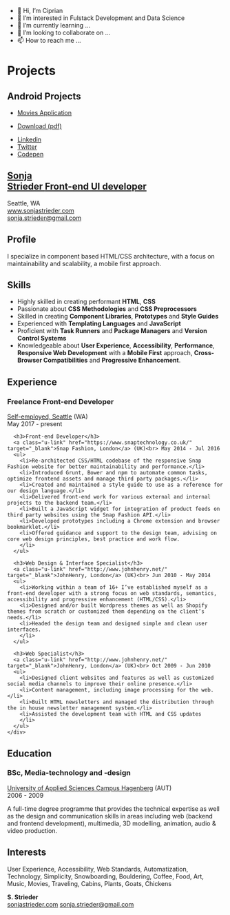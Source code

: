 - 👋 Hi, I’m Ciprian
- 👀 I’m interested in Fulstack Development and Data Science
- 🌱 I’m currently learning ...
- 💞️ I’m looking to collaborate on ...
- 📫 How to reach me ...


# Projects 

<h2> Android Projects </h2>

- <a href="https://github.com/ciprian0104/Popular-Movies"> Movies Application </a>


<nav class="Navbar">
  <div class="l-Wrapper l-Wrapper--reset@sm-down">
    <ul class="u-pullRight u-hidden@xs-down">
      <li>
        <a class="Navbar-btn Navbar-btn--main" href="http://sonjastrieder.com/download/sonja-strieder-frontend-ui-developer.pdf" target="_blank">Download 
          <span>(pdf)</span>
        </a>
      </li>
    </ul>
    <ul>
      <li><a href="https://www.linkedin.com/in/sonjastrieder" target="_blank">Linkedin</a></li>
      <li><a href="https://twitter.com/sonjastrieder" target="_blank">Twitter</a></li>
      <li><a href="https://codepen.io/sonjastrieder" target="_blank">Codepen</a></li>
    </ul>
  </div>
</nav>

<article class="l-Wrapper">

  <div class="l-Header">
    <div class="l-Header-col">
      <a href="http://www.sonjastrieder.com" target="_blank">
        <h1 class="Title">
          <span class="u-shadow">
            Sonja<br>
            Strieder
          </span>
          <span class="Title-sub">Front-end UI developer</span>
        </h1>
      </a>
    </div>
    <div class="l-Header-col Contact">
      <div>Seattle, WA</div>
      <div><a class="u-link" href="http://sonjastrieder.com/" target="_blank">www.sonjastrieder.com</a></div>
      <div><a class="u-link" href="mailto:sonja.strieder@gmail.com" target="_blank">sonja.strieder@gmail.com</a></div>
    </div>
  </div>

  <section class="l-Section">
    <h2 class="l-Section-title h3 u-hidden@sm-down">Profile</h2>
    <div class="l-Section-content">
      <p>I specialize in component based HTML/CSS architecture, with a focus on maintainability and scalability, a mobile first approach.</p>
    </div>
  </section>

  <section class="l-Section">
    <h2 class="l-Section-title h3">Skills</h2>
    <div class="l-Section-content">
      <ul>
        <li>Highly skilled in creating performant <strong class="Tag">HTML</strong>, <strong class="Tag">CSS</strong></li>
        <li>Passionate about <strong class="Tag">CSS Methodologies</strong> and <strong class="Tag">CSS Preprocessors</strong></li>
        <li>Skilled in creating <strong class="Tag">Component Libraries</strong>, <strong class="Tag">Prototypes</strong> and <strong class="Tag">Style Guides</strong></li>
        <li>Experienced with <strong class="Tag">Templating Languages</strong> and <strong class="Tag">JavaScript</strong></li>
        <li>Proficient with <strong class="Tag">Task Runners</strong> and <strong class="Tag">Package Managers</strong> and <strong class="Tag">Version Control Systems</strong></li>
        <li>Knowledgeable about <strong class="Tag">User Experience</strong>, <strong class="Tag">Accessibility</strong>, <strong class="Tag">Performance</strong>, <strong class="Tag">Responsive Web Development</strong> with a <strong class="Tag">Mobile First</strong>          approach, <strong class="Tag">Cross-Browser Compatibilities</strong> and <strong class="Tag">Progressive Enhancement</strong>.</li>
      </ul>
    </div>
  </section>

  <section class="l-Section">
    <h2 class="l-Section-title h3">Experience</h2>
    <div class="l-Section-content">
      <h3>Freelance Front-end Developer</h3>
      <a class="u-link" href="http://www.sonjastrieder.com/" target="_blank">Self-employed, Seattle</a> (WA)<br> May 2017 - present

      <h3>Front-end Developer</h3>
      <a class="u-link" href="https://www.snaptechnology.co.uk/" target="_blank">Snap Fashion, London</a> (UK)<br> May 2014 - Jul 2016
      <ul>
        <li>Re-architected CSS/HTML codebase of the responsive Snap Fashion website for better maintainability and performance.</li>
        <li>Introduced Grunt, Bower and npm to automate common tasks, optimize frontend assets and manage third party packages.</li>
        <li>Created and maintained a style guide to use as a reference for our design language.</li>
        <li>Delivered front-end work for various external and internal projects to the backend team.</li>
        <li>Built a JavaScript widget for integration of product feeds on third party websites using the Snap Fashion API.</li>
        <li>Developed prototypes including a Chrome extension and browser bookmarklet.</li>
        <li>Offered guidance and support to the design team, advising on core web design principles, best practice and work flow.
        </li>
      </ul>

      <h3>Web Design & Interface Specialist</h3>
      <a class="u-link" href="http://www.johnhenry.net/" target="_blank">JohnHenry, London</a> (UK)<br> Jun 2010 - May 2014
      <ul>
        <li>Working within a team of 16+ I’ve established myself as a front-end developer with a strong focus on web standards, semantics, accessibility and progressive enhancement (HTML/CSS).</li>
        <li>Designed and/or built Wordpress themes as well as Shopify themes from scratch or customized them depending on the client’s needs.</li>
        <li>Headed the design team and designed simple and clean user interfaces.
        </li>
      </ul>

      <h3>Web Specialist</h3>
      <a class="u-link" href="http://www.johnhenry.net/" target="_blank">JohnHenry, London</a> (UK)<br> Oct 2009 - Jun 2010
      <ul>
        <li>Designed client websites and features as well as customized social media channels to improve their online presence.</li>
        <li>Content management, including image processing for the web.</li>
        <li>Built HTML newsletters and managed the distribution through the in house newsletter management system.</li>
        <li>Assisted the development team with HTML and CSS updates
        </li>
      </ul>
    </div>
  </section>

  <section class="l-Section">
    <h2 class="l-Section-title h3">Education</h2>
    <div class="l-Section-content">
      <h3>BSc, Media-technology and -design</h3>
      <a class="u-link" href="https://www.fh-ooe.at/en/hagenberg-campus/" target="_blank">University of Applied Sciences Campus Hagenberg</a> (AUT)<br> 2006 - 2009
      <p>A full-time degree programme that provides the technical expertise as well as the design and communication skills in areas including web (backend and frontend development), multimedia, 3D modelling, animation, audio & video production.</p>
    </div>
  </section>

  <section class="l-Section u-hidden@print">
    <h2 class="l-Section-title h3">Interests</h2>
    <div class="l-Section-content">
      <p>User Experience, Accessibility, Web Standards, Automatization, Technology, Simplicity, Snowboarding, Bouldering, Coffee, Food, Art, Music, Movies, Traveling, Cabins, Plants, Goats, Chickens</p>
    </div>
  </section>
</article>

<div class="l-Wrapper u-keyline">
  <div class="l-Footer">
    <div class="l-Footer-col">
      <strong class="Tag">S. Strieder</strong>
    </div>
    <div class="l-Footer-col Contact">
      <a href="http://sonjastrieder.com" target="_blank">sonjastrieder.com</a>
      <a href="mailto:sonja.strieder@gmail.com" target="_blank">sonja.strieder@gmail.com</a>
    </div>
  </div>
</div>
